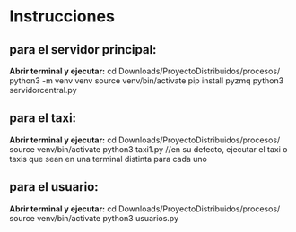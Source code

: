 # Instrucciones
## para el servidor principal:
**Abrir terminal y ejecutar:**
cd Downloads/ProyectoDistribuidos/procesos/
python3 -m venv venv
source venv/bin/activate
pip install pyzmq
python3 servidorcentral.py

## para el taxi:
**Abrir terminal y ejecutar:**
cd Downloads/ProyectoDistribuidos/procesos/
source venv/bin/activate
python3 taxi1.py
//en su defecto, ejecutar el taxi o taxis que sean en una terminal distinta para cada uno

## para el usuario:
**Abrir terminal y ejecutar:**
cd Downloads/ProyectoDistribuidos/procesos/
source venv/bin/activate
python3 usuarios.py









